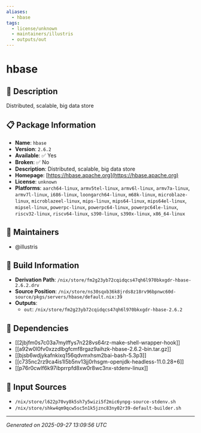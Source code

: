 ```yaml
---
aliases:
  - hbase
tags:
  - license/unknown
  - maintainers/illustris
  - outputs/out
---
```


# hbase

## 📝 Description

Distributed, scalable, big data store

## 📋 Package Information

- **Name**: `hbase`
- **Version**: `2.6.2`
- **Available**: ✅ Yes
- **Broken**: ✅ No
- **Description**: Distributed, scalable, big data store
- **Homepage**: [https://hbase.apache.org](https://hbase.apache.org)
- **License**: `unknown`
- **Platforms**: `aarch64-linux`, `armv5tel-linux`, `armv6l-linux`, `armv7a-linux`, `armv7l-linux`, `i686-linux`, `loongarch64-linux`, `m68k-linux`, `microblaze-linux`, `microblazeel-linux`, `mips-linux`, `mips64-linux`, `mips64el-linux`, `mipsel-linux`, `powerpc-linux`, `powerpc64-linux`, `powerpc64le-linux`, `riscv32-linux`, `riscv64-linux`, `s390-linux`, `s390x-linux`, `x86_64-linux`
## 👥 Maintainers

- @illustris


## 🔧 Build Information

- **Derivation Path**: `/nix/store/fm2g23yb72cqidqcs47qh6l970bkxgdr-hbase-2.6.2.drv`
- **Source Position**: `/nix/store/ns30sqxb36k8jrds8z18rv96bpnwc60d-source/pkgs/servers/hbase/default.nix:39`
- **Outputs**:
  - `out`:  `/nix/store/fm2g23yb72cqidqcs47qh6l970bkxgdr-hbase-2.6.2`

## 🔗 Dependencies

- [[2jbjfm0s7c03a7mylffys7n228vs64rz-make-shell-wrapper-hook]]
- [[a92w0l0fv0xzzdlbgfcmf8rgaz9aihzk-hbase-2.6.2-bin.tar.gz]]
- [[bjsb6wdjykafnkixq156qdvmxhsm2bai-bash-5.3p3]]
- [[c735nc2rz9ca4is1l5b5nv13jj0rhsgm-openjdk-headless-11.0.28+6]]
- [[p76r0cwlf6k97ibprrpfd8xw0r8wc3nx-stdenv-linux]]

## 📁 Input Sources

- `/nix/store/l622p70vy8k5sh7y5wizi5f2mic6ynpg-source-stdenv.sh`
- `/nix/store/shkw4qm9qcw5sc5n1k5jznc83ny02r39-default-builder.sh`

---
*Generated on 2025-09-27 13:09:56 UTC*
